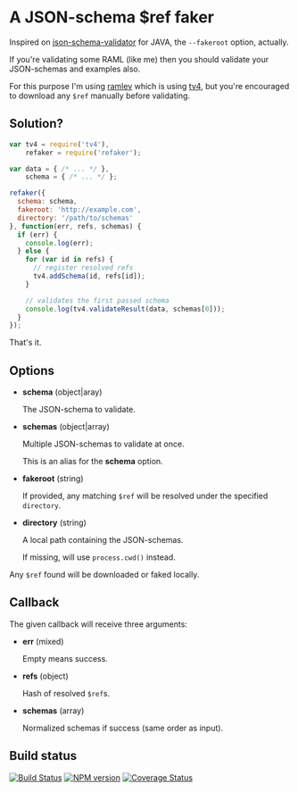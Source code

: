 # A JSON-schema $ref faker

Inspired on [json-schema-validator](https://github.com/fge/json-schema-validator) for JAVA, the `--fakeroot` option, actually.

If you're validating some RAML (like me) then you should validate your JSON-schemas and examples also.

For this purpose I'm using [ramlev](https://github.com/cybertk/ramlev) which is using [tv4](https://github.com/geraintluff/tv4), but you're encouraged to download any `$ref` manually before validating.

## Solution?

```javascript
var tv4 = require('tv4'),
    refaker = require('refaker');

var data = { /* ... */ },
    schema = { /* ... */ };

refaker({
  schema: schema,
  fakeroot: 'http://example.com',
  directory: '/path/to/schemas'
}, function(err, refs, schemas) {
  if (err) {
    console.log(err);
  } else {
    for (var id in refs) {
      // register resolved refs
      tv4.addSchema(id, refs[id]);
    }

    // validates the first passed schema
    console.log(tv4.validateResult(data, schemas[0]));
  }
});
```

That's it.

## Options

- **schema** (object|aray)

  The JSON-schema to validate.

- **schemas** (object|array)

  Multiple JSON-schemas to validate at once.

  This is an alias for the **schema** option.

- **fakeroot** (string)

  If provided, any matching `$ref` will be resolved under the specified `directory`.

- **directory** (string)

  A local path containing the JSON-schemas.

  If missing, will use `process.cwd()` instead.

Any `$ref` found will be downloaded or faked locally.

## Callback

The given callback will receive three arguments:

- **err** (mixed)

  Empty means success.

- **refs** (object)

  Hash of resolved `$ref`s.

- **schemas** (array)

  Normalized schemas if success (same order as input).


## Build status

[![Build Status](https://travis-ci.org/gextech/refaker.png?branch=master)](https://travis-ci.org/gextech/refaker) [![NPM version](https://badge.fury.io/js/refaker.png)](http://badge.fury.io/js/refaker) [![Coverage Status](https://coveralls.io/repos/gextech/refaker/badge.png?branch=master)](https://coveralls.io/r/gextech/refaker?branch=master)
